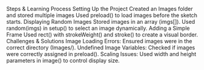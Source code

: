 Steps & Learning Process
Setting Up the Project
Created an Images folder and stored multiple images
Used preload() to load images before the sketch starts.
Displaying Random Images
Stored images in an array (imgs[]).
Used random(imgs) in setup() to select an image dynamically.
Adding a Simple Frame
Used rect() with strokeWeight() and stroke() to create a visual border.
Challenges & Solutions
Image Loading Errors: Ensured images were in the correct directory (Images/).
Undefined Image Variables: Checked if images were correctly assigned in preload().
Scaling Issues: Used width and height parameters in image() to control display size.
